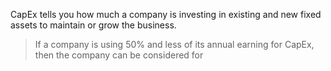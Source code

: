 CapEx tells you how much a company is investing in existing and new fixed assets to maintain or grow the business. 

> If a company is using 50% and less of its annual earning for CapEx, then the company can be considered for  